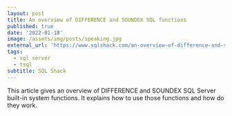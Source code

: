 ```yaml
---
layout: post
title: An overview of DIFFERENCE and SOUNDEX SQL functions
published: true
date: '2022-01-18'
image: /assets/img/posts/speaking.jpg
external_url: 'https://www.sqlshack.com/an-overview-of-difference-and-soundex-sql-functions/'
tags:
  - sql server
  - tsql
subtitle: SQL Shack
---
```

This article gives an overview of DIFFERENCE and SOUNDEX SQL Server built-in system functions. It explains how to use those functions and how do they work.

